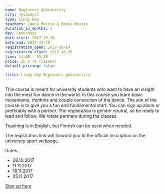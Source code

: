 ```yaml
---
name: Beginners @University
city: Jyväskylä
type: Lindy Hop
teachers: Jaana Moisio & Marko Moisio
duration_in_months: 1
day: Saturdays
date_start: 2017-10-28
date_end: 2017-11-18
registration_open: 2017-10-14
registration_close: 2017-10-28
time: 14.00 - 15.30
price: 25 € (4 classes)
default_pricing: false

title: Lindy Hop Beginners @University
---
```


This course is meant for university students who want to have an insight into the most fun dance in the world. In this course you learn basic movements, rhythms and couple connection of the dance. The aim of the course is to give you a fun and fundamental start. You can sign up alone or preferably with a partner. The registration is gender neutral, so be ready to lead and follow. We rotate partners during the classes.

Teaching is in English, but Finnish can be used when needed.

The registration link will forward you to the official inscription on the university sport webpage.

Dates:
- 28.10.2017
- 11.11.2017
- 18.11.2017
- 25.11.2017

<a href="https://korppi.jyu.fi/kotka/course/student/generalCourseInfo.jsp?course=221218" target="_blank" class="button">Sign up here</a>
